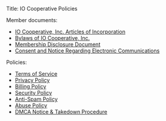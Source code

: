 Title: IO Cooperative Policies

Member documents:

* [IO Cooperative, Inc. Articles of Incorporation](articles-of-incorporation)
* [Bylaws of IO Cooperative, Inc.](bylaws)
* [Membership Disclosure Document](membership-disclosure)
* [Consent and Notice Regarding Electronic Communications](electronic-consent)

Policies:

* [Terms of Service](terms-of-service)
* [Privacy Policy](privacy-policy)
* [Billing Policy](billing-policy)
* [Security Policy](security-policy)
* [Anti-Spam Policy](anti-spam-policy)
* [Abuse Policy](abuse-policy)
* [DMCA Notice & Takedown Procedure](dmca)

